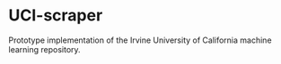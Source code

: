 # UCI-scraper

Prototype implementation of the Irvine University of California machine learning repository.
